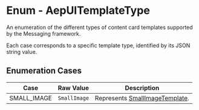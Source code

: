 # Enum - AepUITemplateType

An enumeration of the different types of content card templates supported by the Messaging framework. 

Each case corresponds to a specific template type, identified by its JSON string value.

## Enumeration Cases

| Case        | Raw Value    | Description                                                  |
| ----------- | ------------ | ------------------------------------------------------------ |
| SMALL_IMAGE | `SmallImage` | Represents [SmallImageTemplate](../UIModels/smallimagetemplate.md). |
